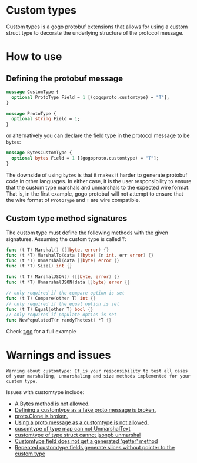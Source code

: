 # Custom types

Custom types is a gogo protobuf extensions that allows for using a custom
struct type to decorate the underlying structure of the protocol message.

# How to use

## Defining the protobuf message

```proto
message CustomType {
  optional ProtoType Field = 1 [(gogoproto.customtype) = "T"];
}

message ProtoType {
  optional string Field = 1;
}
```

or alternatively you can declare the field type in the protocol message to be
`bytes`:

```proto
message BytesCustomType {
  optional bytes Field = 1 [(gogoproto.customtype) = "T"];
}
```

The downside of using `bytes` is that it makes it harder to generate protobuf
code in other languages. In either case, it is the user responsibility to
ensure that the custom type marshals and unmarshals to the expected wire
format. That is, in the first example, gogo protobuf will not attempt to ensure
that the wire format of `ProtoType` and `T` are wire compatible.

## Custom type method signatures

The custom type must define the following methods with the given
signatures. Assuming the custom type is called `T`:

```go
func (t T) Marshal() ([]byte, error) {}
func (t *T) MarshalTo(data []byte) (n int, err error) {}
func (t *T) Unmarshal(data []byte) error {}
func (t *T) Size() int {}

func (t T) MarshalJSON() ([]byte, error) {}
func (t *T) UnmarshalJSON(data []byte) error {}

// only required if the compare option is set
func (t T) Compare(other T) int {}
// only required if the equal option is set
func (t T) Equal(other T) bool {}
// only required if populate option is set
func NewPopulatedT(r randyThetest) *T {}
```

Check [t.go](test/t.go) for a full example

# Warnings and issues

`Warning about customtype: It is your responsibility to test all cases of your marshaling, unmarshaling and size methods implemented for your custom type.`

Issues with customtype include:
  * <a href="https://github.com/buptbill220/protobuf/issues/199">A Bytes method is not allowed.<a/>
  * <a href="https://github.com/buptbill220/protobuf/issues/132">Defining a customtype as a fake proto message is broken.</a>
  * <a href="https://github.com/buptbill220/protobuf/issues/147">proto.Clone is broken.</a>
  * <a href="https://github.com/buptbill220/protobuf/issues/125">Using a proto message as a customtype is not allowed.</a>
  * <a href="https://github.com/buptbill220/protobuf/issues/200">cusomtype of type map can not UnmarshalText</a>
  * <a href="https://github.com/buptbill220/protobuf/issues/201">customtype of type struct cannot jsonpb unmarshal</a>
  * <a href="https://github.com/buptbill220/protobuf/issues/477">Customtype field does not get a generated 'getter' method</a>
  * <a href="https://github.com/buptbill220/protobuf/issues/478">Repeated customtype fields generate slices without pointer to the custom type </a>
